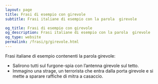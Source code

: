 ```yaml
---
layout: page
title: Frasi di esempio con girevole 
subtitle: Frasi italiane di esempio con la parola  girevole

og_title: Frasi di esempio con girevole 
og_description: Frasi italiane di esempio con la parola  girevole
og_type: website
permalink: /frasi/g/girevole.html
---
```


Frasi italiane di esempio contenenti la parola girevole:


- Salirono tutti sul furgone-spia con l’antenna girevole sul tetto.
- Immagino una strage, un terrorista che entra dalla porta girevole e si mette a sparare raffiche di mitra a casaccio.
